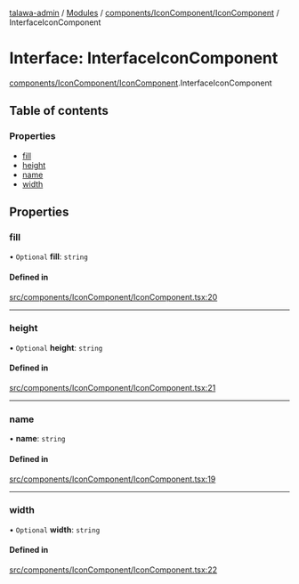 [talawa-admin](../README.md) / [Modules](../modules.md) / [components/IconComponent/IconComponent](../modules/components_IconComponent_IconComponent.md) / InterfaceIconComponent

# Interface: InterfaceIconComponent

[components/IconComponent/IconComponent](../modules/components_IconComponent_IconComponent.md).InterfaceIconComponent

## Table of contents

### Properties

- [fill](components_IconComponent_IconComponent.InterfaceIconComponent.md#fill)
- [height](components_IconComponent_IconComponent.InterfaceIconComponent.md#height)
- [name](components_IconComponent_IconComponent.InterfaceIconComponent.md#name)
- [width](components_IconComponent_IconComponent.InterfaceIconComponent.md#width)

## Properties

### fill

• `Optional` **fill**: `string`

#### Defined in

[src/components/IconComponent/IconComponent.tsx:20](https://github.com/chandel-aman/talawa-admin/blob/99e6195/src/components/IconComponent/IconComponent.tsx#L20)

___

### height

• `Optional` **height**: `string`

#### Defined in

[src/components/IconComponent/IconComponent.tsx:21](https://github.com/chandel-aman/talawa-admin/blob/99e6195/src/components/IconComponent/IconComponent.tsx#L21)

___

### name

• **name**: `string`

#### Defined in

[src/components/IconComponent/IconComponent.tsx:19](https://github.com/chandel-aman/talawa-admin/blob/99e6195/src/components/IconComponent/IconComponent.tsx#L19)

___

### width

• `Optional` **width**: `string`

#### Defined in

[src/components/IconComponent/IconComponent.tsx:22](https://github.com/chandel-aman/talawa-admin/blob/99e6195/src/components/IconComponent/IconComponent.tsx#L22)
